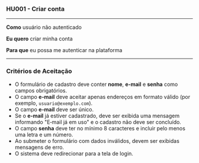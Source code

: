 ### HU001 - Criar conta

---

**Como** usuário não autenticado

**Eu quero** criar minha conta

**Para que** eu possa me autenticar na plataforma

---

### Critérios de Aceitação

- O formulário de cadastro deve conter **nome**, **e‑mail** e **senha** como campos obrigatórios.
- O campo **e‑mail** deve aceitar apenas endereços em formato válido (por exemplo, `usuario@exemplo.com`).
- O campo **e‑mail** deve ser único.
- Se o **e‑mail** já estiver cadastrado, deve ser exibida uma mensagem informando "E‑mail já em uso" e o cadastro não deve ser concluído.
- O campo **senha** deve ter no mínimo 8 caracteres e incluir pelo menos uma letra e um número.
- Ao submeter o formulário com dados inválidos, devem ser exibidas mensagens de erro.
- O sistema deve redirecionar para a tela de login.
